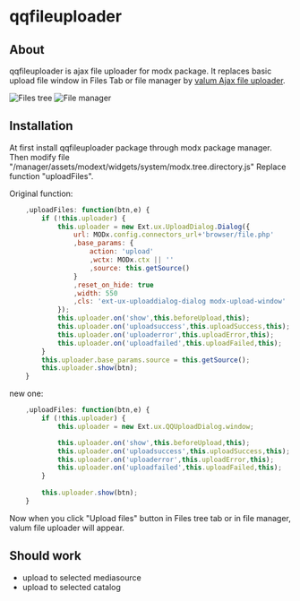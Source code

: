qqfileuploader
==============
## About
qqfileuploader is ajax file uploader for modx package. It replaces basic upload file window in Files Tab or file manager  by [valum Ajax file uploader](http://valums-file-uploader.github.io/file-uploader/).

![Files tree](http://s29.postimg.org/96cez2ipf/2014_03_03_18_42_13_System_Settings_MODX_Revol.png)
![File manager](http://s29.postimg.org/6dj7f1icz/2014_03_03_18_44_35_Editing_Home_MODX_Revolut.png)
## Installation
At first install qqfileuploader package through modx package manager. Then modify file "/manager/assets/modext/widgets/system/modx.tree.directory.js"
Replace function "uploadFiles".

Original function:
```javascript
    ,uploadFiles: function(btn,e) {
        if (!this.uploader) {
            this.uploader = new Ext.ux.UploadDialog.Dialog({
                url: MODx.config.connectors_url+'browser/file.php'
                ,base_params: {
                    action: 'upload'
                    ,wctx: MODx.ctx || ''
                    ,source: this.getSource()
                }
                ,reset_on_hide: true
                ,width: 550
                ,cls: 'ext-ux-uploaddialog-dialog modx-upload-window'
            });
            this.uploader.on('show',this.beforeUpload,this);
            this.uploader.on('uploadsuccess',this.uploadSuccess,this);
            this.uploader.on('uploaderror',this.uploadError,this);
            this.uploader.on('uploadfailed',this.uploadFailed,this);
        }
        this.uploader.base_params.source = this.getSource();
        this.uploader.show(btn);
    }
```

new one:
```javascript
    ,uploadFiles: function(btn,e) {
        if (!this.uploader) {
            this.uploader = new Ext.ux.QQUploadDialog.window;

            this.uploader.on('show',this.beforeUpload,this);
            this.uploader.on('uploadsuccess',this.uploadSuccess,this);
            this.uploader.on('uploaderror',this.uploadError,this);
            this.uploader.on('uploadfailed',this.uploadFailed,this);
        }
        
        this.uploader.show(btn);
    }
```
Now when you click "Upload files" button in Files tree tab or in file manager, valum file uploader will appear.
## Should work
* upload to selected mediasource
* upload to selected catalog
